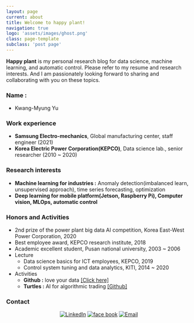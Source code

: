```yaml
---
layout: page
current: about
title: Welcome to happy plant!
navigation: true
logo: 'assets/images/ghost.png'
class: page-template
subclass: 'post page'
---
```

**Happy plant** is my personal research blog for data science, machine learning, and automatic control.
Please refer to my resume and research interests. And I am passionately looking forward to sharing and collaborating with you on these topics.


### Name : 
- Kwang-Myung Yu

### Work experience
- **Samsung Electro-mechanics**, Global manufacturing center, staff engineer (2021)
- **Korea Electric Power Corporation(KEPCO)**, Data science lab., senior researcher (2010 ~ 2020)

### Research interests
- **Machine learning for industries :** Anomaly detection(imbalanced learn, unsupervised approach), time series forecasting, optimization
- **Deep learning for mobile platform(Jetson, Raspberry Pi), Computer vision, MLOps, automatic control**

### Honors and Activities
- 2nd prize of the power plant big data AI competition, Korea East-West Power Corporation, 2020
- Best employee award, KEPCO research institute, 2018
- Academic excellent student, Pusan national university, 2003 ~ 2006
- Lecture
    - Data science basics for ICT employees, KEPCO, 2019
    - Control system tuning and data analytics, KITI, 2014 ~ 2020
- Activities
    - **Github :** love your data [[Click here]](https://github.com/sguys99)
    - **Turtles :** AI for algorithmic trading [[Github]](https://github.com/turtles3040)

### Contact
<p align="center">
<a href="https://www.linkedin.com/in/kmyu99/" target="_blank"><img alt="LinkedIn" src="https://img.shields.io/badge/LinkedIn-@kmyu99-blue?style=flat&logo=linkedin"></a>
<a href="https://www.facebook.com/dbrhkdaud" target="_blank"><img alt="face book" src="https://img.shields.io/badge/facebook-kmyu-blue?style=flat&logo=facebook"></a>
<a href="mailto:sguys995@gmail.com"><img alt="Email" src="https://img.shields.io/badge/Email-sguys99@gmail.com-blue?style=flat&logo=gmail"></a>
</p>